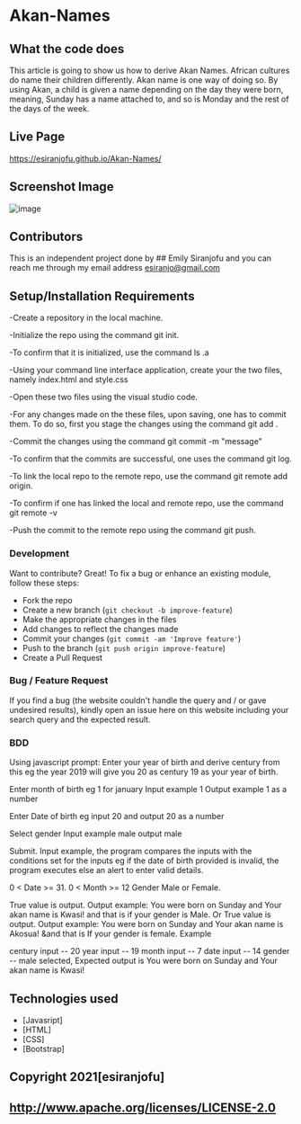 # Akan-Names
## What the code does
This article is going to show us how to derive Akan Names. African cultures do name their children differently. Akan name is one way of doing so. By using Akan, a child is given a name depending on  the day they were born, meaning, Sunday has a name attached to, and so is Monday and the rest of the days of the week.

## Live Page
https://esiranjofu.github.io/Akan-Names/

## Screenshot Image

![image](https://user-images.githubusercontent.com/93584955/147532550-853406c0-5c8d-492f-9b97-25d981241eb0.png)



## Contributors

This is an independent project done by ## Emily Siranjofu and you can reach me through my email address esiranjo@gmail.com

## Setup/Installation Requirements
-Create a repository in the local machine.

-Initialize the repo using the command git init.

-To confirm that it is initialized, use the command ls .a

-Using your command line interface application, create your the two files, namely index.html and style.css

-Open these two files using the visual studio code.

-For any changes made on the these files, upon saving, one has to commit them. To do so, first you stage the changes using the command git add .

-Commit the changes using the command git commit -m "message"

-To confirm that the commits are successful, one uses the command git log.

-To link the local repo to the remote repo, use the command git remote add origin.

-To confirm if one has linked the local and remote repo, use the command git remote -v

-Push the commit to the remote repo using the command git push.

### Development

Want to contribute? Great!
To fix a bug or enhance an existing module, follow these steps:
- Fork the repo
- Create a new branch (`git checkout -b improve-feature`)
- Make the appropriate changes in the files
- Add changes to reflect the changes made
- Commit your changes (`git commit -am 'Improve feature'`)
- Push to the branch (`git push origin improve-feature`)
- Create a Pull Request 
### Bug / Feature Request
If you find a bug (the website couldn't handle the query and / or gave undesired results), kindly open an issue here on this website including your search query and the expected result.

### BDD
Using javascript prompt:
Enter your year of birth and derive century from this eg the year 2019 will give you 20 as century 19 as your year of birth.

Enter month of birth eg 1 for january Input example 1 Output example 1 as a number

Enter Date of birth eg input 20 and output 20 as a number

Select gender Input example male output male

Submit. Input example, the program compares the inputs with the conditions set for the inputs eg if the date of birth provided is invalid, the program executes else an alert to enter valid details.

0 < Date >= 31.
0 < Month >= 12
Gender Male or Female.

True value is output. Output example: You were born on Sunday and Your akan name is Kwasi! and that is if your gender is Male. Or
True value is output. Output example: You were born on Sunday and Your akan name is Akosua! &and that is If your gender is female.
Example

century input -- 20
year input -- 19
month input -- 7
date input -- 14
gender -- male selected, Expected output is You were born on Sunday and Your akan name is Kwasi!

## Technologies used
- [Javasript]
- [HTML]
- [CSS]
- [Bootstrap]


## Copyright 2021[esiranjofu]
## http://www.apache.org/licenses/LICENSE-2.0
